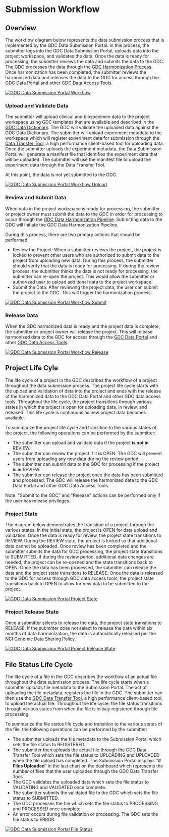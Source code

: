 # Submission Workflow

## Overview

The workflow diagram below represents the data submission process that is implemented by the GDC Data Submission Portal. In this process, the submitter logs into the GDC Data Submission Portal, uploads data into the project workspace, and validates the data. Once the data is ready for processing, the submitter reviews the data and submits the data to the GDC. The GDC processes the data through the [GDC Harmonization Process](https://gdc.nci.nih.gov/submit-data/gdc-data-harmonization). Once harmonization has been completed, the submitter reviews the harmonized data and releases the data to the GDC for access through the [GDC Data Portal](https://gdc-portal.nci.nih.gov/) and other [GDC Data Access Tools](https://gdc.nci.nih.gov/access-data/data-access-processes-and-tools). 

[![GDC Data Submission Portal Workflow](images/GDC_Submission_Portal_Workflow.png)](images/GDC_Submission_Portal_Workflow.png "Click to see the full image.")

### Upload and Validate Data
The submitter will upload clinical and biospecimen data to the project workspace using GDC templates that are available and described in the [GDC Data Dictionary](https://gdc-docs.nci.nih.gov/Data_Dictionary/). The GDC will validate the uploaded data against the GDC Data Dictionary. The submitter will upload experiment metadata to the workspace which will register experiment data for submission through the [Data Transfer Tool](https://gdc.nci.nih.gov/access-data/gdc-data-transfer-tool), a high performance client-based tool for uploading data. Once the submitter uploads the experiment metadata, the Data Submission Portal will generate a manifest file that identifies the experiment data that will be uploaded. The submitter will use the manifest file to upload the experiment data through the Data Transfer Tool.

At this point, the data is not yet submitted to the GDC.

[![GDC Data Submission Portal Workflow Upload](images/GDC_Submission_Portal_Workflow_Upload.png)](images/GDC_Submission_Portal_Workflow_Upload.png "Click to see the full image.")

### Review and Submit Data
When data in the project workspace is ready for processing, the submitter or project owner must submit the data to the GDC in order for processing to occur through the [GDC Data Harmonization Pipeline](https://gdc-dev.nci.nih.gov/submit-data/gdc-data-harmonization). Submitting data to the GDC will initiate the GDC Data Harmonization Pipeline. 

During this process, there are two primary actions that should be performed:

* Review the Project: When a submitter reviews the project, the project is locked to prevent other users who are authorized to submit data to the project from uploading new data. During this process, the submitter should verify that the data is ready for processing. If during the review process, the submitter thinks the data is not ready for processing, the submitter can re-open the project. This would allow the submitter or authorized user to upload additional data to the project workspace.
* Submit the Data: After reviewing the project data, the user can submit the project to the GDC. This will trigger the harmonization process.

[![GDC Data Submission Portal Workflow Submit](images/GDC_Submission_Portal_Workflow_Submit.png)](images/GDC_Submission_Portal_Workflow_Submit.png "Click to see the full image.")

### Release Data
When the GDC harmonized data is ready and the project data is complete, the submitter or project owner will release the project. This will release harmonized data to the GDC for access through the [GDC Data Portal](https://gdc-portal.nci.nih.gov/) and other [GDC Data Access Tools](https://gdc.nci.nih.gov/access-data/data-access-processes-and-tools). 

[![GDC Data Submission Portal Workflow Release](images/GDC_Submission_Portal_Workflow_Release.png)](images/GDC_Submission_Portal_Workflow_Release.png "Click to see the full image.")

## Project Life Cyle

The life cycle of a project in the GDC describes the workflow of a project throughout the data submission process. The project life cycle starts with the upload and validation of data into the project and ends with the release of the harmonized data to the GDC Data Portal and other GDC data access tools. Throughout the life cycle, the project transitions through various states in which the project is open for uploading data, in review, and released. This life cycle is continuous as new project data becomes available. 

To summarize the project life cycle and transition to the various states of the project, the following operations can be performed by the submitter:

* The submitter can upload and validate data if the project __is not in__ REVIEW.
* The submitter can review the project if it __is__ OPEN. The GDC will prevent users from uploading any new data during the review period.
* The submitter can submit data to the GDC for processing if the project __is in__ REVIEW.
* The submitter can release the project once the data has been submitted and processed. The GDC will release the harmonized data to the GDC Data Portal and other GDC Data Access Tools.

Note: "Submit to the GDC" and "Release" actions can be performed only if the user has release privileges.

### Project State
The diagram below demonstrates the transition of a project through the various states. In the initial state, the project is OPEN for data upload and validation. Once the data is ready for review, the project state transitions to REVIEW. During the REVIEW state, the project is locked so that additional data cannot be uploaded. Once review has been completed and the submitter submits the data for GDC processing, the project state transitions to SUBMITTED. If during the review period, additional data changes are needed, the project can be re-opened and the state transitions back to OPEN. Once the data has been processed, the submitter can release the data and the project state transitions to RELEASE. Once the data is released to the GDC for access through GDC data access tools, the project state transitions back to OPEN to allow for new data to be submitted to the project.

[![GDC Data Submission Portal Project State](images/GDC_Submission_Portal_Workflow_Project_State.png)](images/GDC_Submission_Portal_Workflow_Release_State.png "Click to see the full image.")

### Project Release State
Once a submitter selects to release the data, the project state transitions to RELEASE. If the submitter does not select to release the data within six months of data harmonization, the data is automatically released per the [NCI Genomic Data Sharing Policy](http://www.cancer.gov/grants-training/grants-management/nci-policies/genomic-data).

[![GDC Data Submission Portal Project Release State](images/GDC_Submission_Portal_Workflow_Project_Release_State.png)](images/GDC_Submission_Portal_Workflow_Project_Release_State.png "Click to see the full image.")

## File Status Life Cycle

The life cycle of a file in the GDC describes the workflow of an actual file throughout the data submission process. The life cycle starts when a submitter uploads file metadata to the Submission Portal. The act of uploading the file metadata, registers the file in the GDC. The submitter can then use the [GDC Data Transfer Tool](https://gdc.nci.nih.gov/access-data/gdc-data-transfer-tool), a high performance client-based tool, to upload the actual file. Throughout the life cycle, the file status transitions through various states from when the file is initialy registered through file processing.

To summarize the file status life cycle and transition to the various states of the file, the following operations can be performed by the submitter:

* The submitter uploads the file metadata to the Submission Portal which sets the file status to REGISTERED.
* The submitter then uploads the actual file through the GDC Data Transfer Tool which sets the file status to UPLOADING and UPLOADED when the file upload has completed. The Submission Portal displays "__# Files Uploaded__" in the last chart on the dashboard which represents the number of files that the user uploaded through the GDC Data Transfer Tool. 
* The GDC validates the uploaded data which sets the file status to VALIDATING and VALIDATED once complete.
* The submitter submits the validated file to the GDC which sets the file status to SUBMITTED.
* The GDC processes the file which sets the file status to PROCESSING and PROCESSED once complete.
* An error occurs during file validation or processing. The GDC sets the file status to ERROR.

[![GDC Data Submission Portal File Status](images/GDC_Submission_Portal_Workflow_File_Status.png)](images/GDC_Submission_Portal_Workflow_File_Status.png "Click to see the full image.")
